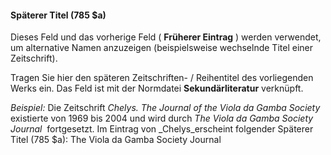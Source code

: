 #### Späterer Titel (785 $a)  

Dieses Feld und das vorherige Feld ( **Früherer Eintrag** ) werden verwendet, um alternative Namen anzuzeigen (beispielsweise wechselnde Titel einer Zeitschrift).  
  
Tragen Sie hier den späteren Zeitschriften- / Reihentitel des vorliegenden Werks ein. Das Feld ist mit der Normdatei **Sekundärliteratur** verknüpft.   
  
  
_Beispiel:_ Die Zeitschrift _Chelys. The Journal of the Viola da Gamba Society_ existierte von 1969 bis 2004 und wird durch _The Viola da Gamba Society Journal_&nbsp; fortgesetzt. Im Eintrag von _Chelys_erscheint folgender Späterer Titel (785 $a): The Viola da Gamba Society Journal